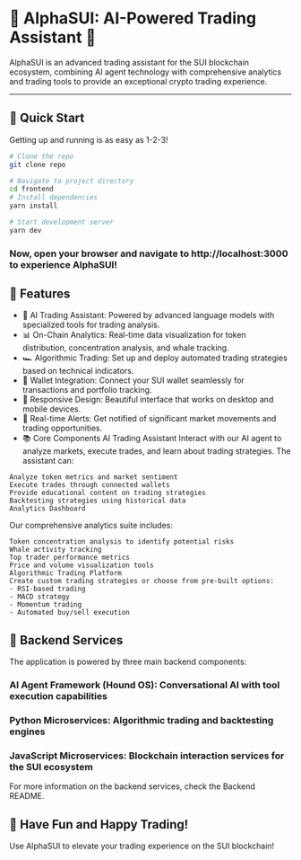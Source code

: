 # 🌟 AlphaSUI: AI-Powered Trading Assistant 🌟

AlphaSUI is an advanced trading assistant for the SUI blockchain ecosystem, combining AI agent technology with comprehensive analytics and trading tools to provide an exceptional crypto trading experience.

---

## 🚀 Quick Start

Getting up and running is as easy as 1-2-3!

```bash
# Clone the repo
git clone repo

# Navigate to project directory
cd frontend
# Install dependencies
yarn install

# Start development server
yarn dev
```

### Now, open your browser and navigate to http://localhost:3000 to experience AlphaSUI!

## 🎨 Features

- 🤖 AI Trading Assistant: Powered by advanced language models with specialized tools for trading analysis.
- 📊 On-Chain Analytics: Real-time data visualization for token distribution, concentration analysis, and whale tracking.
- 🏎️ Algorithmic Trading: Set up and deploy automated trading strategies based on technical indicators.
- 🔐 Wallet Integration: Connect your SUI wallet seamlessly for transactions and portfolio tracking.
- 📱 Responsive Design: Beautiful interface that works on desktop and mobile devices.
- 🔔 Real-time Alerts: Get notified of significant market movements and trading opportunities.
- 📚 Core Components
  AI Trading Assistant
  Interact with our AI agent to analyze markets, execute trades, and learn about trading strategies. The assistant can:

```
Analyze token metrics and market sentiment
Execute trades through connected wallets
Provide educational content on trading strategies
Backtesting strategies using historical data
Analytics Dashboard
```

Our comprehensive analytics suite includes:

```
Token concentration analysis to identify potential risks
Whale activity tracking
Top trader performance metrics
Price and volume visualization tools
Algorithmic Trading Platform
Create custom trading strategies or choose from pre-built options:
- RSI-based trading
- MACD strategy
- Momentum trading
- Automated buy/sell execution
```

## 🖖 Backend Services

The application is powered by three main backend components:

### AI Agent Framework (Hound OS): Conversational AI with tool execution capabilities

### Python Microservices: Algorithmic trading and backtesting engines

### JavaScript Microservices: Blockchain interaction services for the SUI ecosystem

For more information on the backend services, check the Backend README.

## 🎉 Have Fun and Happy Trading!

Use AlphaSUI to elevate your trading experience on the SUI blockchain!
